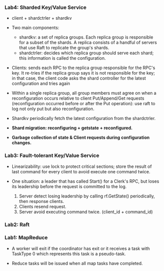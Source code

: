 ### Lab4: Sharded Key/Value Service
* client + shardctrler + shardkv
* Two main components: 
    * shardkv: a set of replica groups. Each replica group is responsible for a subset of the shards. A replica consists of a handful of servers that use Raft to replicate the group's shards.
    * shardctrler: decides which replica group should serve each shard; this information is called the configuration.
* Clients: sends each RPC to the replica group responsible for the RPC's key. It re-tries if the replica group says it is not responsible for the key; in that case, the client code asks the shard controller for the latest configuration and tries again

* Within a single replica group, all group members must agree on when a reconfiguration occurs relative to client Put/Append/Get requests (reconfiguration occurred before or after the Put operation): use raft to log not only put but also reconfiguration.

* Shardkv periodically fetch the latest configuration from the shardctrler.

* **Shard migration: reconfiguring + getstate + reconfigured.**

* **Garbage collection of state & Client requests during configuration changes.**

### Lab3: Fault-tolerant Key/Value Service
* Linearizability: use lock to protect critical sections; store the result of last command for every client to avoid execute one command twice.
* One situation: a leader that has called Start() for a Clerk's RPC, but loses its leadership before the request is committed to the log.

    1. Server detect losing leadership by calling rf.GetState() periodically, then response clients.
    2. Clients resend request.
    3. Server avoid executing command twice. (client_id + command_id)

### Lab2: Raft

### Lab1: MapReduce
* A worker will exit if the coordinator has exit or it receives a task with TaskType 0 which represents this task is a pseudo-task.

* Reduce tasks will be issued when all map tasks have completed.